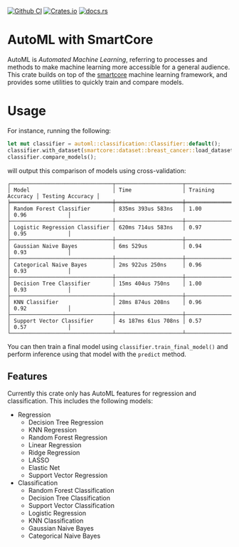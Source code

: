 [![Github CI](https://github.com/cmccomb/rust-automl/actions/workflows/tests.yml/badge.svg)](https://github.com/cmccomb/automl/actions)
[![Crates.io](https://img.shields.io/crates/v/automl.svg)](https://crates.io/crates/automl)
[![docs.rs](https://img.shields.io/docsrs/automl/latest?logo=rust)](https://docs.rs/automl)

# AutoML with SmartCore
AutoML is _Automated Machine Learning_, referring to processes and methods to make machine learning more accessible for 
a general audience. This crate builds on top of the [smartcore](https://docs.rs/smartcore/) machine learning framework, 
and provides some utilities to quickly train and compare models. 

# Usage
For instance, running the following:
```rust
let mut classifier = automl::classification::Classifier::default();
classifier.with_dataset(smartcore::dataset::breast_cancer::load_dataset());
classifier.compare_models();
```
will output this comparison of models using cross-validation:
```text
┌────────────────────────────────┬─────────────────────┬───────────────────┬──────────────────┐
│ Model                          │ Time                │ Training Accuracy │ Testing Accuracy │
╞════════════════════════════════╪═════════════════════╪═══════════════════╪══════════════════╡
│ Random Forest Classifier       │ 835ms 393us 583ns   │ 1.00              │ 0.96             │
├────────────────────────────────┼─────────────────────┼───────────────────┼──────────────────┤
│ Logistic Regression Classifier │ 620ms 714us 583ns   │ 0.97              │ 0.95             │
├────────────────────────────────┼─────────────────────┼───────────────────┼──────────────────┤
│ Gaussian Naive Bayes           │ 6ms 529us           │ 0.94              │ 0.93             │
├────────────────────────────────┼─────────────────────┼───────────────────┼──────────────────┤
│ Categorical Naive Bayes        │ 2ms 922us 250ns     │ 0.96              │ 0.93             │
├────────────────────────────────┼─────────────────────┼───────────────────┼──────────────────┤
│ Decision Tree Classifier       │ 15ms 404us 750ns    │ 1.00              │ 0.93             │
├────────────────────────────────┼─────────────────────┼───────────────────┼──────────────────┤
│ KNN Classifier                 │ 28ms 874us 208ns    │ 0.96              │ 0.92             │
├────────────────────────────────┼─────────────────────┼───────────────────┼──────────────────┤
│ Support Vector Classifier      │ 4s 187ms 61us 708ns │ 0.57              │ 0.57             │
└────────────────────────────────┴─────────────────────┴───────────────────┴──────────────────┘
```
You can then train a final model using `classifier.train_final_model()` and perform inference using that model with the `predict` method.

## Features
Currently this crate only has AutoML features for regression and classification. This includes the following models:
- Regression
  - Decision Tree Regression
  - KNN Regression
  - Random Forest Regression
  - Linear Regression
  - Ridge Regression
  - LASSO
  - Elastic Net
  - Support Vector Regression
- Classification
  - Random Forest Classification
  - Decision Tree Classification
  - Support Vector Classification
  - Logistic Regression
  - KNN Classification
  - Gaussian Naive Bayes
  - Categorical Naive Bayes